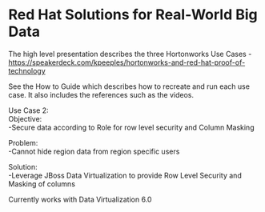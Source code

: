 Red Hat Solutions for Real-World Big Data  
=============================================  
  
The high level presentation describes the three Hortonworks Use Cases - https://speakerdeck.com/kpeeples/hortonworks-and-red-hat-proof-of-technology  
  
See the How to Guide which describes how to recreate and run each use case.  It also includes the references such as the videos.  
  
Use Case 2:  
Objective:  
-Secure data according to Role for row level security and Column Masking  
  
Problem:  
-Cannot hide region data from region specific users  
  
Solution:  
-Leverage JBoss Data Virtualization to provide Row Level Security and Masking of columns  
  
Currently works with Data Virtualization 6.0  